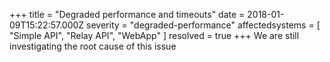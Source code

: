 +++
title = "Degraded performance and timeouts"
date = 2018-01-09T15:22:57.000Z
severity = "degraded-performance"
affectedsystems = [
  "Simple API",
  "Relay API",
  "WebApp"
]
resolved = true
+++
We are still investigating the root cause of this issue
